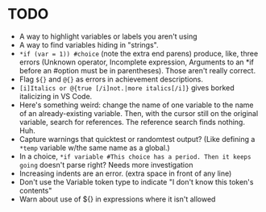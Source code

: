 # TODO

- A way to highlight variables or labels you aren't using
- A way to find variables hiding in "strings".
- `*if (var = 1)) #choice` (note the extra end parens) produce, like, three errors (Unknown operator, Incomplete expression, Arguments to an *if before an #option must be in parentheses). Those aren't really correct.
- Flag `${}` and `@{}` as errors in achievement descriptions.
- `[i]Italics or @{true [/i]not.|more italics[/i]}` gives borked italicizing in VS Code.
- Here's something weird: change the name of one variable to the name of an already-existing variable. Then, with the cursor still on the original variable, search for references. The reference search finds nothing. Huh.
- Capture warnings that quicktest or randomtest output? (Like defining a `*temp` variable w/the same name as a global.)
- In a choice, `*if variable #This choice has a period. Then it keeps going` doesn't parse right? Needs more investigation
- Increasing indents are an error. (extra space in front of any line)
- Don't use the Variable token type to indicate "I don't know this token's contents"
- Warn about use of ${} in expressions where it isn't allowed